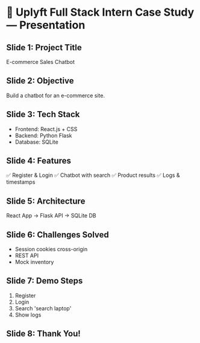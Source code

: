# 🎤 Uplyft Full Stack Intern Case Study — Presentation

## Slide 1: Project Title
E-commerce Sales Chatbot

## Slide 2: Objective
Build a chatbot for an e-commerce site.

## Slide 3: Tech Stack
- Frontend: React.js + CSS
- Backend: Python Flask
- Database: SQLite

## Slide 4: Features
✅ Register & Login
✅ Chatbot with search
✅ Product results
✅ Logs & timestamps

## Slide 5: Architecture
React App → Flask API → SQLite DB

## Slide 6: Challenges Solved
- Session cookies cross-origin
- REST API
- Mock inventory

## Slide 7: Demo Steps
1. Register
2. Login
3. Search 'search laptop'
4. Show logs

## Slide 8: Thank You!
